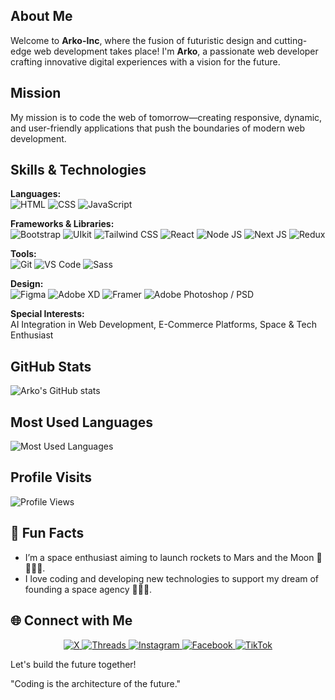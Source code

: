 <a href='https://svgshare.com/s/1A4v'>
  <img src='https://svgshare.com/i/1A4v.svg' title='' />
</a>

## About Me
Welcome to **Arko-Inc**, where the fusion of futuristic design and cutting-edge web development takes place! I'm **Arko**, a passionate web developer crafting innovative digital experiences with a vision for the future.

## Mission
My mission is to code the web of tomorrow—creating responsive, dynamic, and user-friendly applications that push the boundaries of modern web development.

## Skills & Technologies

**Languages:**  
![HTML](https://img.shields.io/badge/HTML-E34F26?style=for-the-badge&logo=html5&logoColor=white) 
![CSS](https://img.shields.io/badge/CSS-1572B6?style=for-the-badge&logo=css3&logoColor=white) 
![JavaScript](https://img.shields.io/badge/JavaScript-F7DF1E?style=for-the-badge&logo=javascript&logoColor=black)

**Frameworks & Libraries:**  
![Bootstrap](https://img.shields.io/badge/Bootstrap-563D7C?style=for-the-badge&logo=bootstrap&logoColor=white) 
![UIkit](https://img.shields.io/badge/-UIkit-2396F3?style=flat&logo=uikit&logoColor=white)
![Tailwind CSS](https://img.shields.io/badge/Tailwind_CSS-06B6D4?style=flat&logo=tailwind-css&logoColor=white) 
![React](https://img.shields.io/badge/React-20232A?style=for-the-badge&logo=react&logoColor=61DAFB) 
![Node JS](https://img.shields.io/badge/Node.js-339933?style=flat&logo=node.js&logoColor=white) 
![Next JS](https://img.shields.io/badge/Next-black?style=for-the-badge&logo=next.js&logoColor=white) 
![Redux](https://img.shields.io/badge/redux-%23593d88.svg?style=for-the-badge&logo=redux&logoColor=white)

**Tools:**  
![Git](https://img.shields.io/badge/Git-F05032?style=for-the-badge&logo=git&logoColor=white) 
![VS Code](https://img.shields.io/badge/VS_Code-007ACC?style=for-the-badge&logo=visual%20studio%20code&logoColor=white) 
![Sass](https://img.shields.io/badge/Sass-CC6699?style=flat&logo=sass&logoColor=white)

**Design:**  
![Figma](https://img.shields.io/badge/Figma-F24E1E?style=for-the-badge&logo=figma&logoColor=white) 
![Adobe XD](https://img.shields.io/badge/Adobe%20XD-470137?style=for-the-badge&logo=Adobe%20XD&logoColor=#FF61F6) 
![Framer](https://img.shields.io/badge/Framer-black?style=for-the-badge&logo=framer&logoColor=blue) 
![Adobe Photoshop / PSD](https://img.shields.io/badge/adobe%20photoshop-%2331A8FF.svg?style=for-the-badge&logo=adobe%20photoshop&logoColor=white)

**Special Interests:**  
AI Integration in Web Development, E-Commerce Platforms, Space & Tech Enthusiast

## **GitHub Stats**
![Arko's GitHub stats](https://github-readme-stats.vercel.app/api?username=arko-inc&show_icons=true&count_private=true&hide_title=true&hide=prs&theme=dark)

## **Most Used Languages**
![Most Used Languages](https://github-readme-stats.vercel.app/api/top-langs/?username=arko-inc&layout=compact&theme=dark&hide_title=true)

## **Profile Visits**
![Profile Views](https://badges.pufler.dev/visits/arko-inc/arko-inc)

## 🤔 Fun Facts
- I’m a space enthusiast aiming to launch rockets to Mars and the Moon 🚀🚀🚀🚀.
- I love coding and developing new technologies to support my dream of founding a space agency 🚀🚀🚀.

## 🌐 Connect with Me

<p align="center">
  <a href="https://x.com/arko_inc">
    <img src="https://img.shields.io/badge/-X-%231DA1F2?style=for-the-badge&logo=x&logoColor=white" alt="X" />
  </a>
  <a href="https://www.threads.net/@arko_harsh">
    <img src="https://img.shields.io/badge/-Threads-%231DA1F2?style=for-the-badge&logo=threads&logoColor=white" alt="Threads" />
  </a>
  <a href="https://www.instagram.com/arko_harsh/">
    <img src="https://img.shields.io/badge/-Instagram-%23E1306C?style=for-the-badge&logo=instagram&logoColor=white" alt="Instagram" />
  </a>
  <a href="https://www.facebook.com/profile.php?id=100076826942709">
    <img src="https://img.shields.io/badge/-Facebook-%231877F2?style=for-the-badge&logo=facebook&logoColor=white" alt="Facebook" />
  </a>
  <a href="https://www.tiktok.com/@arko.loveyou">
    <img src="https://img.shields.io/badge/-TikTok-%233C1A60?style=for-the-badge&logo=tiktok&logoColor=white" alt="TikTok" />
  </a>
</p>

Let's build the future together!

"Coding is the architecture of the future."


